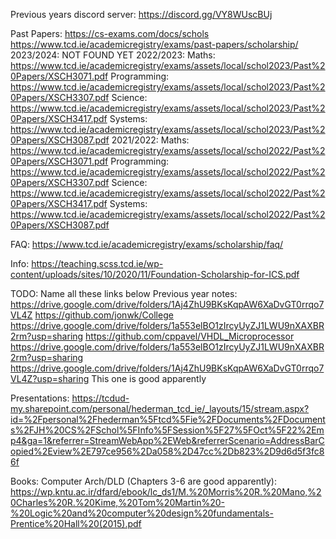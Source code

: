Previous years discord server:
	https://discord.gg/VY8WUscBUj

Past Papers:
	https://cs-exams.com/docs/schols
	https://www.tcd.ie/academicregistry/exams/past-papers/scholarship/
		2023/2024:
			NOT FOUND YET
		2022/2023:
			Maths: 
				https://www.tcd.ie/academicregistry/exams/assets/local/schol2023/Past%20Papers/XSCH3071.pdf
			Programming:
				https://www.tcd.ie/academicregistry/exams/assets/local/schol2023/Past%20Papers/XSCH3307.pdf
			Science:
				https://www.tcd.ie/academicregistry/exams/assets/local/schol2023/Past%20Papers/XSCH3417.pdf
			Systems:
				https://www.tcd.ie/academicregistry/exams/assets/local/schol2023/Past%20Papers/XSCH3087.pdf
		2021/2022:
			Maths:
				https://www.tcd.ie/academicregistry/exams/assets/local/schol2022/Past%20Papers/XSCH3071.pdf
			Programming:
				https://www.tcd.ie/academicregistry/exams/assets/local/schol2022/Past%20Papers/XSCH3307.pdf
			Science:
				https://www.tcd.ie/academicregistry/exams/assets/local/schol2022/Past%20Papers/XSCH3417.pdf
			Systems:
				https://www.tcd.ie/academicregistry/exams/assets/local/schol2022/Past%20Papers/XSCH3087.pdf

FAQ:
	https://www.tcd.ie/academicregistry/exams/scholarship/faq/

Info:
	https://teaching.scss.tcd.ie/wp-content/uploads/sites/10/2020/11/Foundation-Scholarship-for-ICS.pdf

TODO: Name all these links below
Previous year notes:
	https://drive.google.com/drive/folders/1Aj4ZhU9BKsKqpAW6XaDvGT0rrqo7VL4Z
	https://github.com/jonwk/College
	https://drive.google.com/drive/folders/1a553elBO1zIrcyUyZJ1LWU9nXAXBR2rm?usp=sharing
	https://github.com/cppavel/VHDL_Microprocessor
	https://drive.google.com/drive/folders/1a553elBO1zIrcyUyZJ1LWU9nXAXBR2rm?usp=sharing
	https://drive.google.com/drive/folders/1Aj4ZhU9BKsKqpAW6XaDvGT0rrqo7VL4Z?usp=sharing
		This one is good apparently

Presentations:
	https://tcdud-my.sharepoint.com/personal/hederman_tcd_ie/_layouts/15/stream.aspx?id=%2Fpersonal%2Fhederman%5Ftcd%5Fie%2FDocuments%2FDocuments%2FJH%20CS%2FSchol%5FInfo%5FSession%5F27%5FOct%5F22%2Emp4&ga=1&referrer=StreamWebApp%2EWeb&referrerScenario=AddressBarCopied%2Eview%2E797ce956%2Da058%2D47cc%2Db823%2D9d6d5f3fc86f

Books:
	Computer Arch/DLD (Chapters 3-6 are good apparently):
		https://wp.kntu.ac.ir/dfard/ebook/lc_ds1/M.%20Morris%20R.%20Mano,%20Charles%20R.%20Kime,%20Tom%20Martin%20-%20Logic%20and%20computer%20design%20fundamentals-Prentice%20Hall%20(2015).pdf